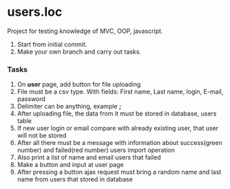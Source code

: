 users.loc
=========

Project for testing knowledge of MVC, OOP, javascript.
<ol>
<li>Start from initial commit.</li>
<li>Make your own branch and carry out tasks.</li>
</ol>
<h3>Tasks</h3>
<ol>
<li>On <b>user</b> page, add button for file uploading</li>
<li>File must be a csv type. With fields: First name, Last name, login, E-mail, password</li>
<li>Delimiter can be anything, example <b>;</b></li>
<li>After uploading file, the data from it must be stored in database, users table</li>
<li>If new user login or email compare with already existing user, that user will not be stored</li>
<li>After all there must be a message with information about success(green number) and failed(red number) users import operation</li>
<li>Also print a list of name and email users that failed</li>
<li>Make a button and input at user page</li>
<li>After pressing a button ajax request must bring a random name and last name from users that stored in database</li>
</ol>

